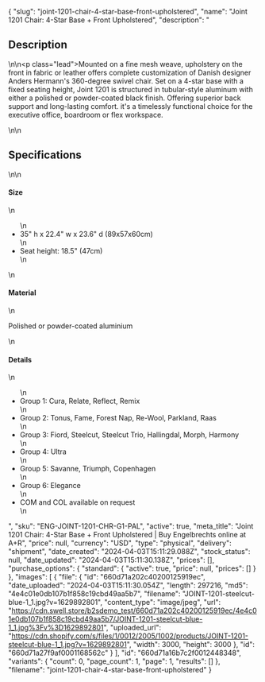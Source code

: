 {
  "slug": "joint-1201-chair-4-star-base-front-upholstered",
  "name": "Joint 1201 Chair: 4-Star Base + Front Upholstered",
  "description": "<h2>Description</h2>\n<!-- split -->\n<p class=\"lead\">Mounted on a fine mesh weave, upholstery on the front in fabric or leather offers complete customization of Danish designer Anders Hermann's 360-degree swivel chair. Set on a 4-star base with a fixed seating height, Joint 1201 is structured in tubular-style aluminum with either a polished or powder-coated black finish. Offering superior back support and long-lasting comfort. it's a timelessly functional choice for the executive office, boardroom or flex workspace.  </p>\n<!-- split -->\n<h2>Specifications</h2>\n<!-- split -->\n<h4>Size</h4>\n<ul>\n<li>35\" h x 22.4\" w x 23.6\" d (89x57x60cm)</li>\n<li>Seat height: 18.5\" (47cm)</li>\n</ul>\n<h4>Material</h4>\n<p>Polished or powder-coated aluminium</p>\n<h4>Details</h4>\n<ul>\n<li>Group 1: Cura, Relate, Reflect, Remix</li>\n<li>Group 2: Tonus, Fame, Forest Nap, Re-Wool, Parkland, Raas</li>\n<li>Group 3: Fiord, Steelcut, Steelcut Trio, Hallingdal, Morph, Harmony</li>\n<li>Group 4: Ultra</li>\n<li>Group 5: Savanne, Triumph, Copenhagen</li>\n<li>Group 6: Elegance</li>\n<li>COM and COL available on request</li>\n</ul>",
  "sku": "ENG-JOINT-1201-CHR-G1-PAL",
  "active": true,
  "meta_title": "Joint 1201 Chair: 4-Star Base + Front Upholstered | Buy Engelbrechts online at A+R",
  "price": null,
  "currency": "USD",
  "type": "physical",
  "delivery": "shipment",
  "date_created": "2024-04-03T15:11:29.088Z",
  "stock_status": null,
  "date_updated": "2024-04-03T15:11:30.138Z",
  "prices": [],
  "purchase_options": {
    "standard": {
      "active": true,
      "price": null,
      "prices": []
    }
  },
  "images": [
    {
      "file": {
        "id": "660d71a202c40200125919ec",
        "date_uploaded": "2024-04-03T15:11:30.054Z",
        "length": 297216,
        "md5": "4e4c01e0db107b1f858c19cbd49aa5b7",
        "filename": "JOINT-1201-steelcut-blue-1_1.jpg?v=1629892801",
        "content_type": "image/jpeg",
        "url": "https://cdn.swell.store/b2sdemo_test/660d71a202c40200125919ec/4e4c01e0db107b1f858c19cbd49aa5b7/JOINT-1201-steelcut-blue-1_1.jpg%3Fv%3D1629892801",
        "uploaded_url": "https://cdn.shopify.com/s/files/1/0012/2005/1002/products/JOINT-1201-steelcut-blue-1_1.jpg?v=1629892801",
        "width": 3000,
        "height": 3000
      },
      "id": "660d71a27f9af0001168562c"
    }
  ],
  "id": "660d71a16b7c2f0012448348",
  "variants": {
    "count": 0,
    "page_count": 1,
    "page": 1,
    "results": []
  },
  "filename": "joint-1201-chair-4-star-base-front-upholstered"
}